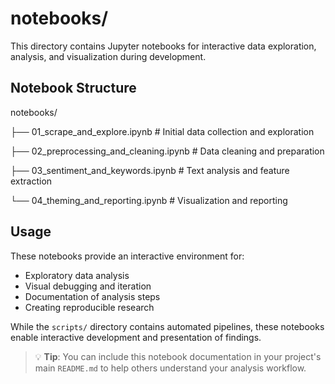 # notebooks/

This directory contains Jupyter notebooks for interactive data exploration, analysis, and visualization during development.

## Notebook Structure

notebooks/

├── 01_scrape_and_explore.ipynb      # Initial data collection and exploration

├── 02_preprocessing_and_cleaning.ipynb  # Data cleaning and preparation

├── 03_sentiment_and_keywords.ipynb      # Text analysis and feature extraction

└── 04_theming_and_reporting.ipynb       # Visualization and reporting

## Usage

These notebooks provide an interactive environment for:
- Exploratory data analysis
- Visual debugging and iteration
- Documentation of analysis steps
- Creating reproducible research

While the `scripts/` directory contains automated pipelines, these notebooks enable interactive development and presentation of findings.

> 💡 **Tip**: You can include this notebook documentation in your project's main `README.md` to help others understand your analysis workflow.
